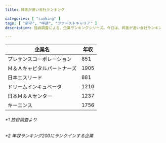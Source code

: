 ```yaml
---
title: 昇進が速い会社ランキング

categories: [ "ranking" ]
tags: [ "新卒", "中途", "ファーストキャリア" ] 
description: 独自調査による、企業ランキングシリーズ。今日は、昇進が速い会社ランキング。

---
```



|企業名|年収|
|------------------------------|------|
| プレサンスコーポレーション   | 851  |
| Ｍ＆Ａキャピタルパートナーズ | 1905 |
| 日本エスリード               | 881  |
| ドリームインキュベータ       | 1210 |
| 日本Ｍ＆Ａセンター           | 1237 |
| キーエンス                   | 1756 |

<h6>*1 独自調査より</h>
<h6>*2 年収ランキング200にランクインする企業</h>